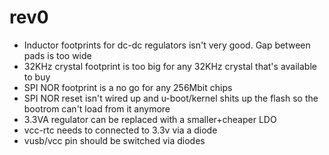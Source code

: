 # rev0

* Inductor footprints for dc-dc regulators isn't very good. Gap between pads is too wide
* 32KHz crystal footprint is too big for any 32KHz crystal that's available to buy
* SPI NOR footprint is a no go for any 256Mbit chips
* SPI NOR reset isn't wired up and u-boot/kernel shits up the flash so the bootrom can't load
  from it anymore
* 3.3VA regulator can be replaced with a smaller+cheaper LDO
* vcc-rtc needs to connected to 3.3v via a diode
* vusb/vcc pin should be switched via diodes
